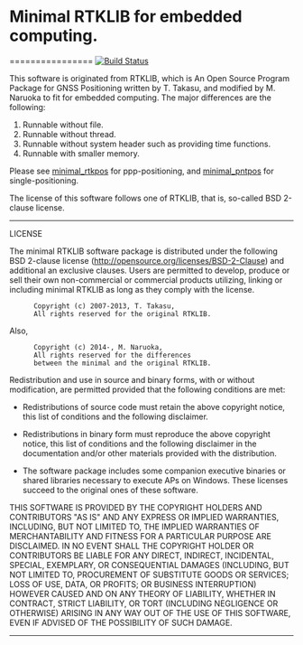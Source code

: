 # Minimal RTKLIB for embedded computing.
================
[![Build Status](https://travis-ci.org/fenrir-naru/RTKLIB.svg?branch=spike)](https://travis-ci.org/fenrir-naru/RTKLIB)

This software is originated from RTKLIB, which is An Open Source Program Package for GNSS Positioning written by T. Takasu, and modified by M. Naruoka to fit for embedded computing.
The major differences are the following:

1. Runnable without file.
2. Runnable without thread.
3. Runnable without system header such as providing time functions.
4. Runnable with smaller memory.

Please see [minimal_rtkpos](app/minimal_rtkpos) for ppp-positioning, 
and [minimal_pntpos](app/minimal_pntpos) for single-positioning. 

The license of this software follows one of RTKLIB, that is, so-called BSD 2-clause license.

--------------------------------------------------------------------------------

LICENSE

The minimal RTKLIB software package is distributed under the following BSD 
2-clause license (http://opensource.org/licenses/BSD-2-Clause) and 
additional an exclusive clauses. Users are permitted to develop, 
produce or sell their own non-commercial or commercial products utilizing, 
linking or including minimal RTKLIB as long as they comply with the license.

          Copyright (c) 2007-2013, T. Takasu, 
          All rights reserved for the original RTKLIB.

Also,

          Copyright (c) 2014-, M. Naruoka, 
          All rights reserved for the differences 
          between the minimal and the original RTKLIB.  

Redistribution and use in source and binary forms, with or without modification,
are permitted provided that the following conditions are met:

- Redistributions of source code must retain the above copyright notice, this
  list of conditions and the following disclaimer.

- Redistributions in binary form must reproduce the above copyright notice, this
  list of conditions and the following disclaimer in the documentation and/or
  other materials provided with the distribution.

- The software package includes some companion executive binaries or shared
  libraries necessary to execute APs on Windows. These licenses succeed to the
  original ones of these software. 

THIS SOFTWARE IS PROVIDED BY THE COPYRIGHT HOLDERS AND CONTRIBUTORS "AS IS"
AND ANY EXPRESS OR IMPLIED WARRANTIES, INCLUDING, BUT NOT LIMITED TO, THE
IMPLIED WARRANTIES OF MERCHANTABILITY AND FITNESS FOR A PARTICULAR PURPOSE
ARE DISCLAIMED. IN NO EVENT SHALL THE COPYRIGHT HOLDER OR CONTRIBUTORS BE
LIABLE FOR ANY DIRECT, INDIRECT, INCIDENTAL, SPECIAL, EXEMPLARY, OR
CONSEQUENTIAL DAMAGES (INCLUDING, BUT NOT LIMITED TO, PROCUREMENT OF SUBSTITUTE
GOODS OR SERVICES; LOSS OF USE, DATA, OR PROFITS; OR BUSINESS INTERRUPTION)
HOWEVER CAUSED AND ON ANY THEORY OF LIABILITY, WHETHER IN CONTRACT, STRICT
LIABILITY, OR TORT (INCLUDING NEGLIGENCE OR OTHERWISE) ARISING IN ANY WAY OUT OF
THE USE OF THIS SOFTWARE, EVEN IF ADVISED OF THE POSSIBILITY OF SUCH DAMAGE.

--------------------------------------------------------------------------------
